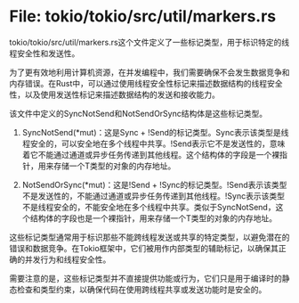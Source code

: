 # File: tokio/tokio/src/util/markers.rs

tokio/tokio/src/util/markers.rs这个文件定义了一些标记类型，用于标识特定的线程安全性和发送性。

为了更有效地利用计算机资源，在并发编程中，我们需要确保不会发生数据竞争和内存错误。在Rust中，可以通过使用线程安全性标记来描述数据结构的线程安全性，以及使用发送性标记来描述数据结构的发送和接收能力。

该文件中定义的SyncNotSend和NotSendOrSync结构体是这些标记类型。

1. SyncNotSend(*mut<T>)：这是Sync + !Send的标记类型。Sync表示该类型是线程安全的，可以安全地在多个线程中共享。!Send表示它不是发送性的，意味着它不能通过通道或异步任务传递到其他线程。这个结构体的字段是一个裸指针，用来存储一个T类型的对象的内存地址。

2. NotSendOrSync(*mut<T>)：这是!Send + !Sync的标记类型。!Send表示该类型不是发送性的，不能通过通道或异步任务传递到其他线程。!Sync表示该类型不是线程安全的，不能安全地在多个线程中共享。类似于SyncNotSend，这个结构体的字段也是一个裸指针，用来存储一个T类型的对象的内存地址。

这些标记类型通常用于标识那些不能跨线程发送或共享的特定类型，以避免潜在的错误和数据竞争。在Tokio框架中，它们被用作内部类型的辅助标记，以确保其正确的并发行为和线程安全性。

需要注意的是，这些标记类型并不直接提供功能或行为，它们只是用于编译时的静态检查和类型约束，以确保代码在使用跨线程共享或发送功能时是安全的。

